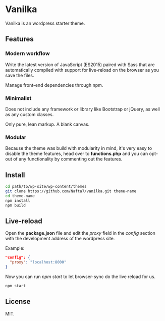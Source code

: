 # Vanilka

Vanilka is an wordpress starter theme.

## Features

### Modern workflow

Write the latest version of JavaScript (ES2015) paired with Sass that are automatically compiled with support for live-reload on the browser as you save the files.

Manage front-end dependencies through npm.

### Minimalist

Does not include any framework or library like Bootstrap or jQuery, as well as any custom classes.

Only pure, lean markup. A blank canvas.

### Modular

Because the theme was build with modularity in mind, it's very easy to disable the theme features, head over to **functions.php** and you can opt-out of any functionality by commenting out the features.

## Install

```bash
cd path/to/wp-site/wp-content/themes
git clone https://github.com/Nafta7/vanilka.git theme-name
cd theme-name
npm install
npm build
```

## Live-reload

Open the **package.json** file and edit the *proxy* field in the
*config* section with the development address of the wordpress site.

Example:
```json
"config": {
  "proxy": "localhost:8000"
}
```

Now you can run *npm start* to let browser-sync do the live reload for us.

```bash
npm start
```

## License

MIT.

